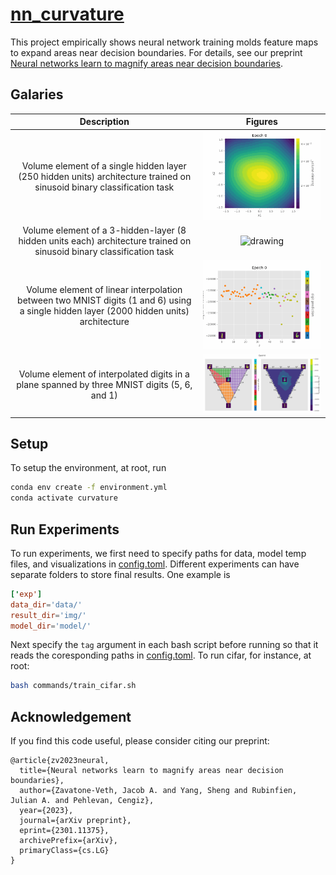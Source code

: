 # [nn_curvature](https://arxiv.org/abs/2301.11375)

This project empirically shows neural network training molds feature maps to expand areas near decision boundaries. For details, see our preprint [Neural networks learn to magnify areas near decision boundaries](https://arxiv.org/abs/2301.11375).

## Galaries

| Description | Figures |
| :-: | :-: |
| Volume element of a single hidden layer (250 hidden units) architecture trained on sinusoid binary classification task | <img src="img/demo/expansion_xor_w250_nlSigmoid_lr0.1_wd0.0_mom0.9_sindata_epochs10000_seed401.gif" alt="drawing" width="300"/> |
| Volume element of a 3-hidden-layer (8 hidden units each) architecture trained on sinusoid binary classification task | <img src="img/demo/deepxor_w8_8_8_nlSigmoid_lr0.1_wd0.0_mom0.9_sindata_epochs10000_seed402/expansion_deepxor_w8_8_8_nlSigmoid_lr0.1_wd0.0_mom0.9_sindata_epochs10000_seed402.gif" alt="drawing" width="600"/> |
| Volume element of linear interpolation between two MNIST digits (1 and 6) using a single hidden layer (2000 hidden units) architecture | <img src="img/demo/effvols_mnist_w2000_nlSigmoid_lr0.001_wd0.0001_mom0.9_mnist_epochs200_seed403_1_6.gif" alt="drawing" width="300"/> |
| Volume element of interpolated digits in a plane spanned by three MNIST digits (5, 6, and 1) | <img src="img/demo/effvols_mnist_plane_w2000_nlSigmoid_lr0.001_wd0.0001_mom0.9_mnist_epochs200_seed405_5_6_1_ternary.gif" alt="drawing" width="600"/>  |

## Setup

To setup the environment, at root, run

```bash
conda env create -f environment.yml
conda activate curvature
```

## Run Experiments

To run experiments, we first need to specify paths for data, model temp files, and visualizations in [config.toml](config.toml). Different experiments can have separate folders to store final results. One example is

```toml
['exp']
data_dir='data/'
result_dir='img/'
model_dir='model/'
```

Next specify the ```tag``` argument in each bash script before running so that it reads the coresponding paths in [config.toml](config.toml). To run cifar, for instance, at root:

```bash
bash commands/train_cifar.sh
```

## Acknowledgement

If you find this code useful, please consider citing our preprint: 

    @article{zv2023neural,
      title={Neural networks learn to magnify areas near decision boundaries}, 
      author={Zavatone-Veth, Jacob A. and Yang, Sheng and Rubinfien, Julian A. and Pehlevan, Cengiz},
      year={2023},
      journal={arXiv preprint},
      eprint={2301.11375},
      archivePrefix={arXiv},
      primaryClass={cs.LG}
    }
